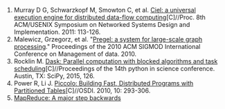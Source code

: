 1. Murray D G, Schwarzkopf M, Smowton C, et al. [Ciel: a universal execution engine for distributed data-flow computing](https://web.kaust.edu.sa/Faculty/MarcoCanini/classes/CS345/S19/papers/ciel.pdf)[C]//Proc. 8th ACM/USENIX Symposium on Networked Systems Design and Implementation. 2011: 113-126.
1. Malewicz, Grzegorz, et al. "[Pregel: a system for large-scale graph processing](https://www.researchgate.net/profile/James-Dehnert/publication/221257383_Pregel_A_system_for_large-scale_graph_processing/links/00b7d537c615821fa4000000/Pregel-A-system-for-large-scale-graph-processing.pdf)." Proceedings of the 2010 ACM SIGMOD International Conference on Management of data. 2010.
1. Rocklin M. [Dask: Parallel computation with blocked algorithms and task scheduling](http://citeseerx.ist.psu.edu/viewdoc/download?doi=10.1.1.825.5314&rep=rep1&type=pdf)[C]//Proceedings of the 14th python in science conference. Austin, TX: SciPy, 2015, 126.
1. Power R, Li J. [Piccolo: Building Fast, Distributed Programs with Partitioned Tables](https://static.usenix.org/events/osdi10/tech/full_papers/Power.pdf)[C]//OSDI. 2010, 10: 293-306.
1. [MapReduce: A major step backwards](https://homes.cs.washington.edu/~billhowe/mapreduce_a_major_step_backwards.html)

